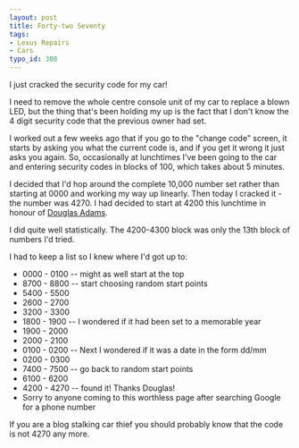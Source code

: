 ```yaml
---
layout: post
title: Forty-two Seventy
tags:
- Lexus Repairs
- Cars
typo_id: 308
---
```

I just cracked the security code for my car!


<!-- read more -->
I need to remove the whole centre console unit of my car to replace a
blown LED, but the thing that's been holding my up is the fact that I don't
know the 4 digit security code that the previous owner had set.

I worked out a few weeks ago that if you go to the "change code" screen,
it starts by asking you what the current code is, and if you get it wrong
it just asks you again. So, occasionally at lunchtimes I've been going to
the car and entering security codes in blocks of 100, which takes about 5
minutes.

I decided that I'd hop around the complete 10,000 number set rather than starting
at 0000 and working my way up linearly. Then today I cracked it - the number was 4270.
I had decided to start at 4200 this lunchtime in honour of
[Douglas Adams](http://en.wikipedia.org/wiki/Douglas_Adams).

I did quite well statistically. The 4200-4300 block was only the 13th block of numbers
I'd tried.

I had to keep a list so I knew where I'd got up to:

* 0000 - 0100 -- might as well start at the top
* 8700 - 8800 -- start choosing random start points
* 5400 - 5500
* 2600 - 2700
* 3200 - 3300
* 1800 - 1900 -- I wondered if it had been set to a memorable year
* 1900 - 2000
* 2000 - 2100
* 0100 - 0200 -- Next I wondered if it was a date in the form dd/mm
* 0200 - 0300
* 7400 - 7500 -- go back to random start points
* 6100 - 6200
* 4200 - 4270 -- found it! Thanks Douglas!
* Sorry to anyone coming to this worthless page after searching Google for a phone number

If you are a blog stalking car thief you should probably know that the code is not 4270 any more.
